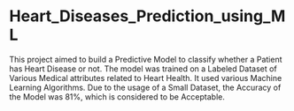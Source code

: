 # Heart_Diseases_Prediction_using_ML

This project aimed to build a Predictive Model to classify whether a Patient has Heart Disease or not. 
The model was trained on a Labeled Dataset of Various Medical attributes related to Heart Health. It used various Machine Learning Algorithms. 
Due to the usage of a Small Dataset, the Accuracy of the Model was 81%, which is considered to be Acceptable.




